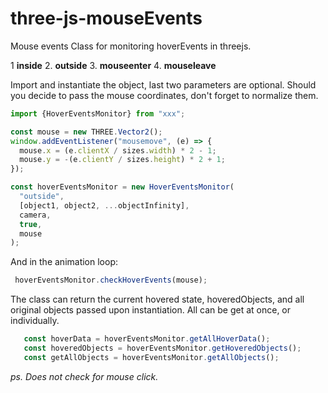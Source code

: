 # three-js-mouseEvents
Mouse events Class for monitoring hoverEvents in threejs.

1 **inside**
2. **outside**
3. **mouseenter**
4. **mouseleave**


Import and instantiate the object, last two parameters are optional. Should you decide to pass the mouse coordinates, don't forget to normalize them. 
```js
import {HoverEventsMonitor} from "xxx";

const mouse = new THREE.Vector2();
window.addEventListener("mousemove", (e) => {
  mouse.x = (e.clientX / sizes.width) * 2 - 1;
  mouse.y = -(e.clientY / sizes.height) * 2 + 1;
});

const hoverEventsMonitor = new HoverEventsMonitor(
  "outside",
  [object1, object2, ...objectInfinity],
  camera,
  true,
  mouse
);
```

And in the animation loop:
```js
 hoverEventsMonitor.checkHoverEvents(mouse);
```

The class can return the current hovered state, hoveredObjects, and all original objects passed upon instantiation. All can be get at once, or individually.
```js
   const hoverData = hoverEventsMonitor.getAllHoverData();
   const hoveredObjects = hoverEventsMonitor.getHoveredObjects();
   const getAllObjects = hoverEventsMonitor.getAllObjects();
```


*ps. Does not check for mouse click.*

